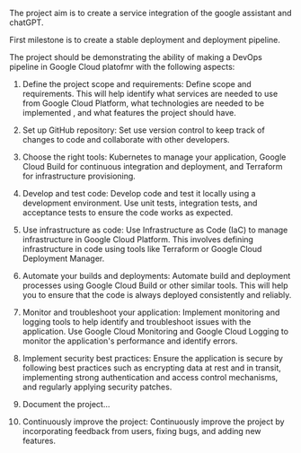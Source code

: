 The project aim is to create a service integration of the google assistant and chatGPT.

First milestone is to create a stable deployment and deployment pipeline.

The project should be demonstrating the ability of making a DevOps pipeline in Google Cloud platofmr with the following aspects:

1. Define the project scope and requirements: Define scope and requirements. This will help identify what services are needed to use from Google Cloud Platform, what technologies are needed to be implemented , and what features the project should have.

2. Set up GitHub repository: Set use version control to keep track of changes to code and collaborate with other developers.

3. Choose the right tools:   Kubernetes to manage your application, Google Cloud Build for continuous integration and deployment, and Terraform for infrastructure provisioning.

4. Develop and test code: Develop code and test it locally using a development environment. Use unit tests, integration tests, and acceptance tests to ensure the code works as expected.

5. Use infrastructure as code: Use Infrastructure as Code (IaC) to manage infrastructure in Google Cloud Platform. This involves defining infrastructure in code using tools like Terraform or Google Cloud Deployment Manager.

6. Automate your builds and deployments: Automate build and deployment processes using Google Cloud Build or other similar tools. This will help you to ensure that the code is always deployed consistently and reliably.

7. Monitor and troubleshoot your application: Implement monitoring and logging tools to help identify and troubleshoot issues with the application. Use Google Cloud Monitoring and Google Cloud Logging to monitor the application's performance and identify errors.

8. Implement security best practices: Ensure the application is secure by following best practices such as encrypting data at rest and in transit, implementing strong authentication and access control mechanisms, and regularly applying security patches.

9. Document the project...

10. Continuously improve the project: Continuously improve the project by incorporating feedback from users, fixing bugs, and adding new features.